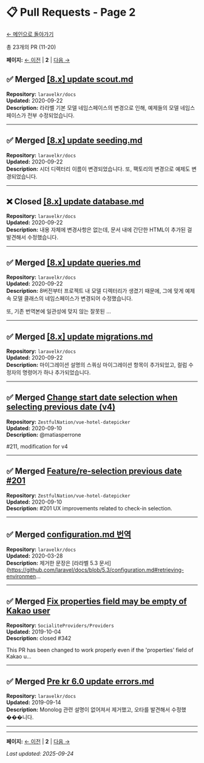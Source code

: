 # 📋 Pull Requests - Page 2

[← 메인으로 돌아가기](https://github.com/youaresodalgona)

총 23개의 PR (11-20)

**페이지:** [← 이전](README.md) | **2** | [다음 →](page-3.md)

## ✅ Merged [[8.x] update scout.md](https://github.com/laravelkr/docs/pull/325)
**Repository:** `laravelkr/docs`  
**Updated:** 2020-09-22  
**Description:** 라라벨 기본 모델 네임스페이스의 변경으로 인해, 예제들의 모델 네임스페이스가 전부 수정되었습니다.  

---

## ✅ Merged [[8.x] update seeding.md](https://github.com/laravelkr/docs/pull/324)
**Repository:** `laravelkr/docs`  
**Updated:** 2020-09-22  
**Description:** 시더 디렉터리 이름이 변경되었습니다. 또, 팩토리의 변경으로 예제도 변경되었습니다.  

---

## ❌ Closed [[8.x] update database.md](https://github.com/laravelkr/docs/pull/320)
**Repository:** `laravelkr/docs`  
**Updated:** 2020-09-22  
**Description:** 내용 자체에 변경사항은 없는데, 문서 내에 간단한 HTML이 추가된 걸 발견해서 수정했습니다.  

---

## ✅ Merged [[8.x] update queries.md](https://github.com/laravelkr/docs/pull/321)
**Repository:** `laravelkr/docs`  
**Updated:** 2020-09-22  
**Description:** 8버전부터 프로젝트 내 모델 디렉터리가 생겼기 때문에, 그에 맞게 예제 속 모델 클래스의 네임스페이스가 변경되어 수정했습니다.

또, 기존 번역본에 일관성에 맞지 않는 잘못된 ...  

---

## ✅ Merged [[8.x] update migrations.md](https://github.com/laravelkr/docs/pull/323)
**Repository:** `laravelkr/docs`  
**Updated:** 2020-09-22  
**Description:** 마이그레이션 설명의 스쿼싱 마이그레이션 항목이 추가되었고, 컬럼 수정자의 명령어가 하나 추가되었습니다.  

---

## ✅ Merged [Change start date selection when selecting previous date (v4)](https://github.com/ZestfulNation/vue-hotel-datepicker/pull/227)
**Repository:** `ZestfulNation/vue-hotel-datepicker`  
**Updated:** 2020-09-10  
**Description:** @matiasperrone 

#211, modification for v4
  

---

## ✅ Merged [Feature/re-selection previous date #201](https://github.com/ZestfulNation/vue-hotel-datepicker/pull/211)
**Repository:** `ZestfulNation/vue-hotel-datepicker`  
**Updated:** 2020-09-10  
**Description:** #201  UX improvements related to check-in selection.  

---

## ✅ Merged [configuration.md 번역](https://github.com/laravelkr/docs/pull/250)
**Repository:** `laravelkr/docs`  
**Updated:** 2020-03-28  
**Description:** 제거한 문장은 [라라벨 5.3 문서](https://github.com/laravel/docs/blob/5.3/configuration.md#retrieving-environmen...  

---

## ✅ Merged [Fix properties field may be empty of Kakao user](https://github.com/SocialiteProviders/Providers/pull/343)
**Repository:** `SocialiteProviders/Providers`  
**Updated:** 2019-10-04  
**Description:** closed #342  

This PR has been changed to work properly even if the 'properties' field of Kakao u...  

---

## ✅ Merged [Pre kr 6.0 update errors.md](https://github.com/laravelkr/docs/pull/187)
**Repository:** `laravelkr/docs`  
**Updated:** 2019-09-14  
**Description:** Monolog 관련 설명이 없어져서 제거했고, 오타를 발견해서 수정했���니다.  

---


---

**페이지:** [← 이전](README.md) | **2** | [다음 →](page-3.md)


*Last updated: 2025-09-24*

